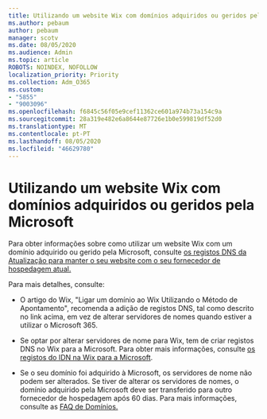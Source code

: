 ```yaml
---
title: Utilizando um website Wix com domínios adquiridos ou geridos pela Microsoft
ms.author: pebaum
author: pebaum
manager: scotv
ms.date: 08/05/2020
ms.audience: Admin
ms.topic: article
ROBOTS: NOINDEX, NOFOLLOW
localization_priority: Priority
ms.collection: Adm_O365
ms.custom:
- "5855"
- "9003096"
ms.openlocfilehash: f6845c56f05e9cef11362ce601a974b73a154c9a
ms.sourcegitcommit: 28a319e482e6a8644e87726e1b0e599819df52d0
ms.translationtype: MT
ms.contentlocale: pt-PT
ms.lasthandoff: 08/05/2020
ms.locfileid: "46629780"
---
```

# <a name="using-a-wix-website-with-microsoft-purchased-or-managed-domains"></a>Utilizando um website Wix com domínios adquiridos ou geridos pela Microsoft

Para obter informações sobre como utilizar um website Wix com um domínio adquirido ou gerido pela Microsoft, consulte [os registos DNS da Atualização para manter o seu website com o seu fornecedor de hospedagem atual.](https://docs.microsoft.com/microsoft-365/admin/dns/update-dns-records-to-retain-current-hosting-provider)

Para mais detalhes, consulte: 

- O artigo do Wix, "Ligar um domínio ao Wix Utilizando o Método de Apontamento", recomenda a adição de registos DNS, tal como descrito no link acima, em vez de alterar servidores de nomes quando estiver a utilizar o Microsoft 365.

- Se optar por alterar servidores de nome para Wix, tem de criar registos DNS no Wix para a Microsoft. Para obter mais informações, consulte [os registos do IDN na Wix para a Microsoft](https://docs.microsoft.com/microsoft-365/admin/dns/create-dns-records-at-wix).

- Se o seu domínio foi adquirido à Microsoft, os servidores de nome não podem ser alterados. Se tiver de alterar os servidores de nomes, o domínio adquirido pela Microsoft deve ser transferido para outro fornecedor de hospedagem após 60 dias. Para mais informações, consulte as [FAQ de Domínios.](https://docs.microsoft.com/microsoft-365/admin/setup/domains-faq#can-i-transfer-a-domain-i-purchased-from-microsoft-to-another-provider)